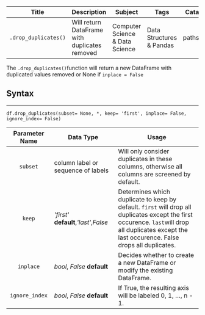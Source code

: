  | Title  | Description    |Subject                        |Tags                         |Catalog Content  |
 |----------------|----------------|-----------------------------|------------------------------|------------------|
 |`.drop_duplicates()`|Will return DataFrame with duplicates removed| Computer Science & Data Science|Data Structures & Pandas| paths\datascience| 
 
 The `.drop_duplicates()`function will return a new DataFrame with duplicated values removed or None if `inplace = False` 
 
 ## Syntax
 ----------------
``` 
df.drop_duplicates(subset= None, *, keep= 'first', inplace= False, ignore_index= False)
```

|Parameter Name| Data Type | Usage |
|:------------:|-----------|-------|
|`subset`| column label or sequence of labels| Will only consider duplicates in these columns, otherwise all columns are screened by default.
|`keep`|*'first'* **default**,*'last'*,*False*| Determines which duplicate to keep by default. `first` will drop all duplicates except the first occurence. `last`will drop all duplicates except the last occurence. False drops all duplicates.
|`inplace`| *bool*, *False* **default**| Decides whether to create a new DataFrame or modify the existing DataFrame.
|`ignore_index`| *bool*, *False* **default**| If True, the resulting axis will be labeled 0, 1, …, n - 1.





